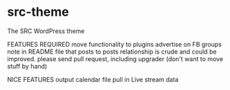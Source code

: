 # src-theme
The SRC WordPress theme

FEATURES REQUIRED
	move functionality to plugins
		advertise on FB groups
	note in README file that posts to posts relationship is crude and could be improved. please send pull request, including upgrader (don't want to move stuff by hand)
	

NICE FEATURES
	output calendar file
	pull in Live stream data
